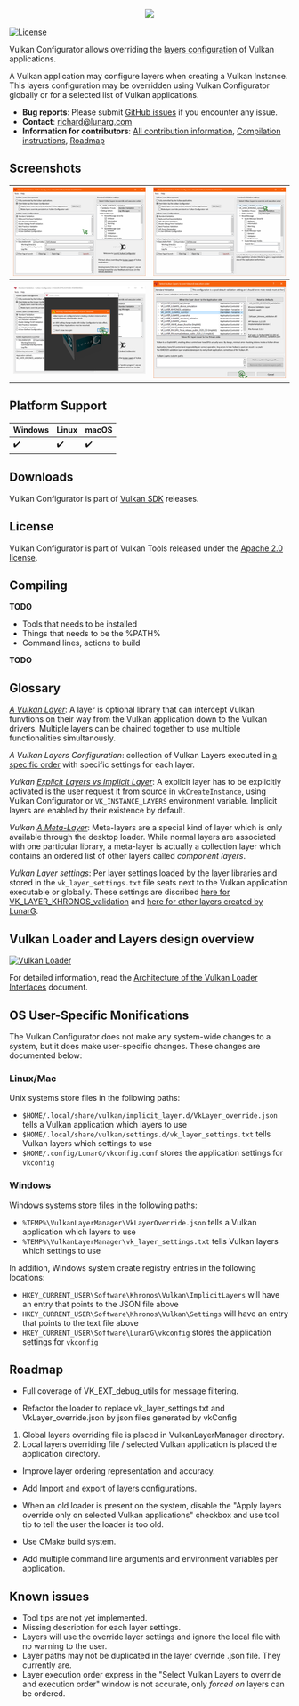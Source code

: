 <p align="center"><img src="./images/Vulkan-Configurator.png" /></p>

[![License](https://img.shields.io/badge/License-Apache%202.0-blue.svg)](https://opensource.org/licenses/Apache-2.0)

Vulkan Configurator allows overriding the [layers configuration](https://github.com/KhronosGroup/Vulkan-ValidationLayers/blob/master/LAYER_CONFIGURATION.md) of Vulkan applications.

A Vulkan application may configure layers when creating a Vulkan Instance. This layers configuration may be overridden using Vulkan Configurator globally or for a selected list of Vulkan applications.

* **Bug reports**: Please submit [GitHub issues](https://github.com/LunarG/VulkanTools/issues) if you encounter any issue.
* **Contact**: [richard@lunarg.com](mailto:richard@lunarg.com)
* **Information for contributors**: [All contribution information](../CONTRIBUTING.md), [Compilation instructions](#compiling), [Roadmap](#roadmap)

Screenshots
--------------

| [ ![Main Window](./images/main_window_320px.png) ](./images/main_window.png) | [ ![Overriding multiple layers](./images/multiple_layers_320px.png) ](./images/multiple_layers.png) |
| --- | --- |
| [ ![Vulkan Applications launchers](./images/launcher_320px.png) ](./images/launcher.png) | [ ![Vulkan Layers slection and ordering ](./images/layers_selection_and_ordering_320px.png) ](./images/layers_selection_and_ordering.png) |

Platform Support
--------------

| Windows                  | Linux                    | macOS                    |
| ------------------------ | ------------------------ | ------------------------ |
| :heavy_check_mark:       | :heavy_check_mark:       | :heavy_check_mark:       |

Downloads
--------------

Vulkan Configurator is part of [Vulkan SDK](https://vulkan.lunarg.com/sdk/home#windows) releases.

License
--------------
Vulkan Configurator is part of Vulkan Tools released under the [Apache 2.0 license](../LICENSE.txt).

Compiling
--------------

**TODO**
- Tools that needs to be installed
- Things that needs to be the %PATH% 
- Command lines, actions to build

**TODO**

Glossary
--------------
*[A Vulkan Layer](https://github.com/KhronosGroup/Vulkan-Loader/blob/master/loader/LoaderAndLayerInterface.md#layers)*: A layer is optional library that can intercept Vulkan funvtions on their way from the Vulkan application down to the Vulkan drivers. Multiple layers can be chained together to use multiple functionalities simultanously.

*A Vulkan Layers Configuration*: collection of Vulkan Layers executed in [a specific order](https://github.com/KhronosGroup/Vulkan-Loader/blob/master/loader/LoaderAndLayerInterface.md#overall-layer-ordering) with specific settings for each layer.

*Vulkan [Explicit Layers vs Implicit Layer](https://github.com/KhronosGroup/Vulkan-Loader/blob/master/loader/LoaderAndLayerInterface.md#implicit-vs-explicit-layers)*: A explicit layer has to be explicitly activated is the user request it from source in `vkCreateInstance`, using Vulkan Configurator or `VK_INSTANCE_LAYERS` environment variable. Implicit layers are enabled by their existence by default.

*Vulkan [A Meta-Layer](https://github.com/KhronosGroup/Vulkan-Loader/blob/master/loader/LoaderAndLayerInterface.md#meta-layers)*: Meta-layers are a special kind of layer which is only available through the desktop loader. While normal layers are associated with one particular library, a meta-layer is actually a collection layer which contains an ordered list of other layers called *component layers*. 

*Vulkan Layer settings*: Per layer settings loaded by the layer libraries and stored in the `vk_layer_settings.txt` file seats next to the Vulkan application executable or globally. These settings are discribed [here for VK_LAYER_KHRONOS_validation](https://github.com/KhronosGroup/Vulkan-ValidationLayers/blob/master/layers/vk_layer_settings.txt) and [here for other layers created by LunarG](https://github.com/LunarG/VulkanTools/blob/master/layersvt/vk_layer_settings.txt).

Vulkan Loader and Layers design overview
--------------
[ ![Vulkan Loader](./images/vulkan-loader_800px.png) ](./images/vulkan-loader.png)

For detailed information, read the [Architecture of the Vulkan Loader Interfaces](https://github.com/KhronosGroup/Vulkan-Loader/blob/master/loader/LoaderAndLayerInterface.md) document.

OS User-Specific Monifications
--------------

The Vulkan Configurator does not make any system-wide changes to a system, but it does make user-specific changes.
These changes are documented below:

### Linux/Mac

Unix systems store files in the following paths:

- `$HOME/.local/share/vulkan/implicit_layer.d/VkLayer_override.json` tells a Vulkan application which layers to use
- `$HOME/.local/share/vulkan/settings.d/vk_layer_settings.txt` tells Vulkan layers which settings to use
- `$HOME/.config/LunarG/vkconfig.conf` stores the application settings for `vkconfig`

### Windows

Windows systems store files in the following paths:

- `%TEMP%\VulkanLayerManager\VkLayerOverride.json` tells a Vulkan application which layers to use
- `%TEMP%\VulkanLayerManager\vk_layer_settings.txt` tells Vulkan layers which settings to use

In addition, Windows system create registry entries in the following locations:

- `HKEY_CURRENT_USER\Software\Khronos\Vulkan\ImplicitLayers` will have an entry that points to the JSON file above
- `HKEY_CURRENT_USER\Software\Khronos\Vulkan\Settings` will have an entry that points to the text file above
- `HKEY_CURRENT_USER\Software\LunarG\vkconfig` stores the application settings for `vkconfig`

Roadmap
--------------

- Full coverage of VK_EXT_debug_utils for message filtering.

- Refactor the loader to replace vk_layer_settings.txt and VkLayer_override.json by json files generated by vkConfig
1) Global layers overriding file is placed in VulkanLayerManager directory.
2) Local layers overriding file / selected Vulkan application is placed the application directory.

- Improve layer ordering representation and accuracy.

- Add Import and export of layers configurations.

- When an old loader is present on the system, disable the "Apply layers override only on selected Vulkan applications" checkbox and use tool tip to tell the user the loader is too old.

- Use CMake build system.

- Add multiple command line arguments and environment variables per application.

Known issues
--------------

- Tool tips are not yet implemented.
- Missing description for each layer settings.
- Layers will use the override layer settings and ignore the local file with no warning to the user.
- Layer paths may not be duplicated in the layer override .json file. They currently are.
- Layer execution order express in the "Select Vulkan Layers to override and execution order" window is not accurate, only *forced on* layers can be ordered.

